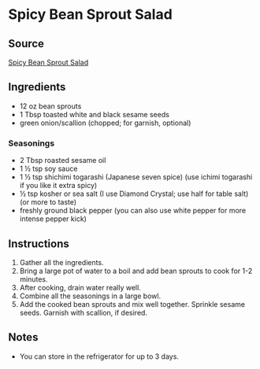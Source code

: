 # Spicy Bean Sprout Salad

## Source
[Spicy Bean Sprout Salad](https://www.justonecookbook.com/spicy-bean-sprout-salad/)

## Ingredients
- 12 oz bean sprouts
- 1 Tbsp toasted white and black sesame seeds
- green onion/scallion (chopped; for garnish, optional)
### Seasonings
- 2 Tbsp roasted sesame oil
- 1 ½ tsp soy sauce
- 1 ½ tsp shichimi togarashi (Japanese seven spice) (use ichimi togarashi if you like it extra spicy)
- ½ tsp kosher or sea salt (I use Diamond Crystal; use half for table salt) (or more to taste)
- freshly ground black pepper (you can also use white pepper for more intense pepper kick)

## Instructions
1. Gather all the ingredients.
2. Bring a large pot of water to a boil and add bean sprouts to cook for 1-2 minutes.
3. After cooking, drain water really well.
4. Combine all the seasonings in a large bowl.
5. Add the cooked bean sprouts and mix well together. Sprinkle sesame seeds. Garnish with scallion, if desired.

## Notes
- You can store in the refrigerator for up to 3 days. 